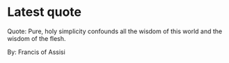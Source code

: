 # Latest quote 

Quote: Pure, holy simplicity confounds all the wisdom of this world and the wisdom of the flesh. 

By: Francis of Assisi